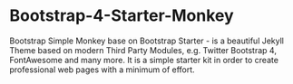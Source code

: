 # Bootstrap-4-Starter-Monkey
Bootstrap Simple Monkey base on Bootstrap Starter - is a beautiful Jekyll Theme based on modern Third Party Modules, e.g. Twitter Bootstrap 4, FontAwesome and many more. It is a simple starter kit in order to create professional web pages with a minimum of effort.
